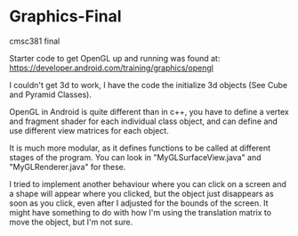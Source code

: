 # Graphics-Final
cmsc381 final


Starter code to get OpenGL up and running was found at: https://developer.android.com/training/graphics/opengl

I couldn't get 3d to work, I have the code the initialize 3d objects (See Cube and Pyramid Classes).

OpenGL in Android is quite different than in c++, you have to define a vertex and fragment shader for each individual class object, and can define and use different view matrices for each object.

It is much more modular, as it defines functions to be called at different stages of the program. You can look in "MyGLSurfaceView.java" and "MyGLRenderer.java" for these.

I tried to implement another behaviour where you can click on a screen and a shape will appear where you clicked, but the object just disappears as soon as you click, even after I adjusted for the bounds of the screen. It might have something to do with how I'm using the translation matrix to move the object, but I'm not sure.
